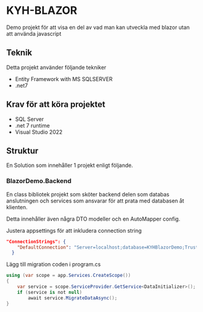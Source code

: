 # KYH-BLAZOR

Demo projekt för att visa en del av vad man kan utveckla med blazor utan att använda javascript

## Teknik

Detta projekt använder följande tekniker

- Entity Framework with MS SQLSERVER
- .net7

## Krav för att köra projektet

- SQL Server
- .net 7 runtime
- Visual Studio 2022

## Struktur

En Solution som innehåller 1 projekt enligt följande.

### BlazorDemo.Backend

En class bibliotek projekt som sköter backend delen som databas anslutningen och services som ansvarar för att prata med databasen åt klienten.

Detta innehåller även några DTO modeller och en AutoMapper config.

Justera appsettings för att inkludera connection string


```json
"ConnectionStrings": {
    "DefaultConnection": "Server=localhost;database=KYHBlazorDemo;Trusted_Connection=True;Integrated Security=true;TrustServerCertificate=True;"
  }
```

Lägg till migration coden i program.cs

```csharp
using (var scope = app.Services.CreateScope())
{
    var service = scope.ServiceProvider.GetService<DataInitializer>();
    if (service is not null)
        await service.MigrateDataAsync();
}
```